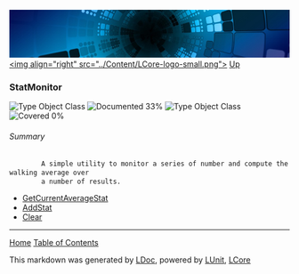 ![](../Content/LCore-banner-small.png "")
[&lt;img align=&quot;right&quot; src=&quot;../Content/LCore-logo-small.png&quot;&gt;](../../README.md)
[Up](../L.md)

### StatMonitor
![Type Object Class](http://b.repl.ca/v1/Type-Object%20Class-lightgrey.png "") ![Documented 33%](http://b.repl.ca/v1/Documented-33%25-yellow.png "")
![Type Object Class](http://b.repl.ca/v1/Type-Object%20Class-lightgrey.png "") ![Covered 0%](http://b.repl.ca/v1/Covered-0%25-red.png "")

###### Summary

            A simple utility to monitor a series of number and compute the walking average over
            a number of results.
            
 - [GetCurrentAverageStat](StatMonitor_GetCurrentAverageStat.md)
 - [AddStat](StatMonitor_AddStat.md)
 - [Clear](StatMonitor_Clear.md)



---

[Home](../../README.md) [Table of Contents](../../TableOfContents.md)

This markdown was generated by [LDoc](https://github.com/CodeSingularity/LDoc), powered by [LUnit](https://github.com/CodeSingularity/LUnit), [LCore](https://github.com/CodeSingularity/LCore)
